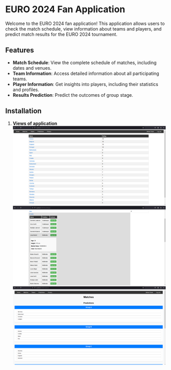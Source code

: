 # EURO 2024 Fan Application

Welcome to the EURO 2024 fan application! This application allows users to check the match schedule, view information about teams and players, and predict match results for the EURO 2024 tournament.

## Features

- **Match Schedule**: View the complete schedule of matches, including dates and venues.
- **Team Information**: Access detailed information about all participating teams.
- **Player Information**: Get insights into players, including their statistics and profiles.
- **Results Prediction**: Predict the outcomes of group stage.

## Installation

1. **Views of application**
![alt text](https://github.com/przemekdomagala/Euro2024FanApp/blob/main/screenshot.png)
![alt text](https://github.com/przemekdomagala/Euro2024FanApp/blob/main/screenshot2.png)
![alt text](https://github.com/przemekdomagala/Euro2024FanApp/blob/main/screenshot3.png)
